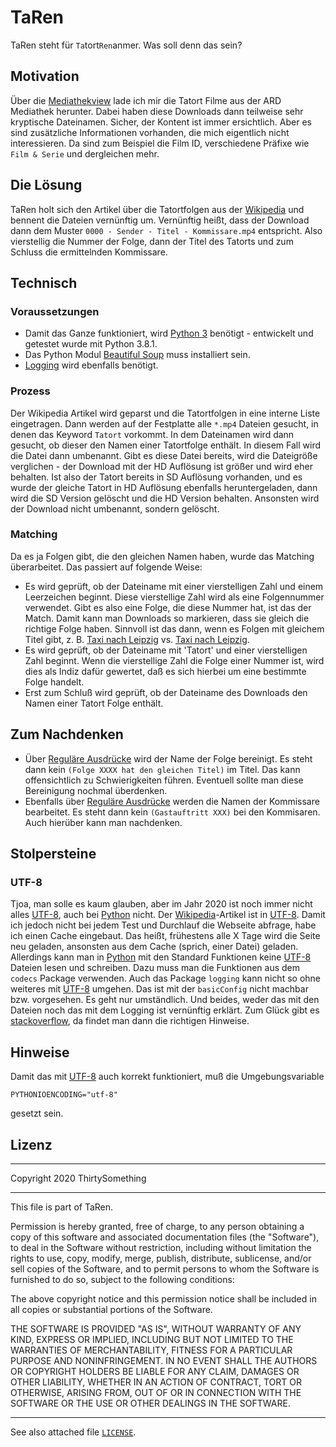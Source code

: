 # TaRen

TaRen steht für ```Ta```tort```Ren```anmer. Was soll denn das sein?

## Motivation

Über die [Mediathekview][mediathekview] lade ich mir die Tatort Filme aus der
ARD Mediathek herunter. Dabei haben diese Downloads dann teilweise sehr
kryptische Dateinamen. Sicher, der Kontent ist immer ersichtlich. Aber es sind
zusätzliche Informationen vorhanden, die mich eigentlich nicht interessieren.
Da sind zum Beispiel die Film ID, verschiedene Präfixe wie ```Film & Serie```
und dergleichen mehr.

## Die Lösung

TaRen holt sich den Artikel über die Tatortfolgen aus der [Wikipedia][tatortwiki]
und bennent die Dateien vernünftig um. Vernünftig heißt, dass der Download dann
dem Muster ```0000 - Sender - Titel - Kommissare.mp4``` entspricht. Also
vierstellig die Nummer der Folge, dann der Titel des Tatorts und zum Schluss
die ermittelnden Kommissare.

## Technisch

### Voraussetzungen

- Damit das Ganze funktioniert, wird [Python 3][python] benötigt - entwickelt
und getestet wurde mit Python 3.8.1.
- Das Python Modul [Beautiful Soup][beautifulsoup] muss installiert sein.
- [Logging][logging] wird ebenfalls benötigt.

### Prozess

Der Wikipedia Artikel wird geparst und die Tatortfolgen in eine interne
Liste eingetragen. Dann werden auf der Festplatte alle ```*.mp4``` Dateien
gesucht, in denen das Keyword ```Tatort``` vorkommt. In dem Dateinamen wird
dann gesucht, ob dieser den Namen einer Tatortfolge enthält. In diesem Fall
wird die Datei dann umbenannt. Gibt es diese Datei bereits, wird die Dateigröße
verglichen - der Download mit der HD Auflösung ist größer und wird eher
behalten. Ist also der Tatort bereits in SD Auflösung vorhanden, und es wurde
der gleiche Tatort in HD Auflösung ebenfalls heruntergeladen, dann wird die
SD Version gelöscht und die HD Version behalten. Ansonsten wird der Download
nicht umbenannt, sondern gelöscht.

### Matching

Da es ja Folgen gibt, die den gleichen Namen haben, wurde das Matching
überarbeitet. Das passiert auf folgende Weise:

- Es wird geprüft, ob der Dateiname mit einer vierstelligen Zahl und einem
Leerzeichen beginnt. Diese vierstellige Zahl wird als eine Folgennummer verwendet.
Gibt es also eine Folge, die diese Nummer hat, ist das der Match. Damit kann man
Downloads so markieren, dass sie gleich die richtige Folge haben. Sinnvoll ist
das dann, wenn es Folgen mit gleichem Titel gibt, z. B. [Taxi nach Leipzig][tnlo]
vs. [Taxi nach Leipzig][tnln].
- Es wird geprüft, ob der Dateiname mit 'Tatort' und einer vierstelligen Zahl
beginnt. Wenn die vierstellige Zahl die Folge einer Nummer ist, wird dies als
Indiz dafür gewertet, daß es sich hierbei um eine bestimmte Folge handelt.
- Erst zum Schluß wird geprüft, ob der Dateiname des Downloads den Namen einer
Tatort Folge enthält.

## Zum Nachdenken

- Über [Reguläre Ausdrücke][regexp] wird der Name der Folge bereinigt. Es steht
dann kein ```(Folge XXXX hat den gleichen Titel)``` im Titel. Das kann
offensichtlich zu Schwierigkeiten führen. Eventuell sollte man diese Bereinigung
nochmal überdenken.
- Ebenfalls über [Reguläre Ausdrücke][regexp] werden die Namen der Kommissare
bearbeitet. Es steht dann kein ```(Gastauftritt XXX)``` bei den Kommisaren. Auch
hierüber kann man nachdenken.

## Stolpersteine

### UTF-8

Tjoa, man solle es kaum glauben, aber im Jahr 2020 ist noch immer nicht alles
[UTF-8][utf8], auch bei [Python][python] nicht. Der [Wikipedia][tatortwiki]-Artikel
ist in [UTF-8][utf8]. Damit ich jedoch nicht bei jedem Test und Durchlauf die
Webseite abfrage, habe ich einen Cache eingebaut. Das heißt, frühestens alle X
Tage wird die Seite neu geladen, ansonsten aus dem Cache (sprich, einer Datei)
geladen. Allerdings kann man in [Python][python] mit den Standard Funktionen
keine [UTF-8][utf8] Dateien lesen und schreiben. Dazu muss man die Funktionen
aus dem ```codecs``` Package verwenden. Auch das Package ```logging``` kann
nicht so ohne weiteres mit [UTF-8][utf8] umgehen. Das ist mit der
```basicConfig``` nicht machbar bzw. vorgesehen. Es geht nur umständlich. Und
beides, weder das mit den Dateien noch das mit dem Logging ist vernünftig
erklärt. Zum Glück gibt es [stackoverflow][stackoverflow], da findet man dann
die richtigen Hinweise.

## Hinweise

Damit das mit [UTF-8][utf8] auch korrekt funktioniert, muß die Umgebungsvariable

```SHELL
PYTHONIOENCODING="utf-8"
```

gesetzt sein.

## Lizenz

******************************************************************************
Copyright 2020 ThirtySomething
******************************************************************************
This file is part of TaRen.

Permission is hereby granted, free of charge, to any person obtaining a copy
of this software and associated documentation files (the "Software"), to deal
in the Software without restriction, including without limitation the rights
to use, copy, modify, merge, publish, distribute, sublicense, and/or sell
copies of the Software, and to permit persons to whom the Software is
furnished to do so, subject to the following conditions:

The above copyright notice and this permission notice shall be included in all
copies or substantial portions of the Software.

THE SOFTWARE IS PROVIDED "AS IS", WITHOUT WARRANTY OF ANY KIND, EXPRESS OR
IMPLIED, INCLUDING BUT NOT LIMITED TO THE WARRANTIES OF MERCHANTABILITY,
FITNESS FOR A PARTICULAR PURPOSE AND NONINFRINGEMENT. IN NO EVENT SHALL THE
AUTHORS OR COPYRIGHT HOLDERS BE LIABLE FOR ANY CLAIM, DAMAGES OR OTHER
LIABILITY, WHETHER IN AN ACTION OF CONTRACT, TORT OR OTHERWISE, ARISING FROM,
OUT OF OR IN CONNECTION WITH THE SOFTWARE OR THE USE OR OTHER DEALINGS IN THE
SOFTWARE.
******************************************************************************

See also attached file [`LICENSE`](./LICENSE "MIT License").

[beautifulsoup]: https://www.crummy.com/software/BeautifulSoup/
[logging]: https://docs.python.org/3/library/logging.html
[mediathekview]: https://mediathekview.de/
[python]: https://de.wikipedia.org/wiki/Python_(Programmiersprache)
[regexp]: https://de.wikipedia.org/wiki/Regul%C3%A4rer_Ausdruck
[stackoverflow]: https://www.stackoverflow.com
[tatortwiki]: https://de.wikipedia.org/wiki/Liste_der_Tatort-Folgen
[tnln]: https://de.wikipedia.org/wiki/Tatort:_Taxi_nach_Leipzig_(2016)
[tnlo]: https://de.wikipedia.org/wiki/Tatort:_Taxi_nach_Leipzig_(1970)
[utf8]: https://de.wikipedia.org/wiki/UTF-8
